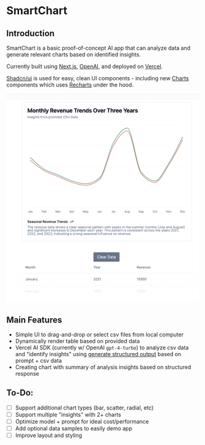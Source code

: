 <a>
  <h1 align="left">SmartChart</h1>
</a>

## Introduction 

SmartChart is a basic proof-of-concept AI app that can analyze data and generate relevant charts based on identified insights.

Currently built using [Next.js](https://nextjs.org/), [OpenAI](https://sdk.vercel.ai/providers/ai-sdk-providers/openai), and deployed on [Vercel](https://vercel.com/docs).

[Shadcn/ui](https://ui.shadcn.com/) is used for easy, clean UI components - including new [Charts](https://ui.shadcn.com/charts) components which uses [Recharts](https://recharts.org/en-US/) under the hood. 

<a>
    <img alt="SmartChart - Instant insights and visualizations from your csv data" src="/public/smartchart.png">
</a>

## Main Features

* Simple UI to drag-and-drop or select csv files from local computer
* Dynamically render table based on provided data
* Vercel AI SDK (currently w/ OpenAI `gpt-4-turbo`) to analyze csv data and "identify insights" using [generate structured output](https://sdk.vercel.ai/docs/ai-sdk-core/generating-structured-data) based on prompt + csv data
* Creating chart with summary of analysis insights based on structured response

## To-Do:

- [ ] Support additional chart types (bar, scatter, radial, etc)
- [ ] Support multiple "insights" with 2+ charts
- [ ] Optimize model + prompt for ideal cost/performance
- [ ] Add optional data samples to easily demo app
- [ ] Improve layout and styling
